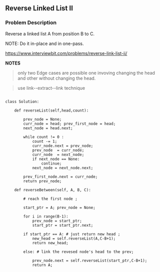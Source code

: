 ## Reverse Linked List II

### Problem Description

Reverse a linked list A from position B to C.

NOTE: Do it in-place and in one-pass.


https://www.interviewbit.com/problems/reverse-link-list-ii/ 


**NOTES**

> only two Edge cases are possible one invoving changing the head and other without changing the head.

> use link--extract--link technique 

```

class Solution:

    def reverseList(self,head,count):
        
        prev_node = None;
        curr_node = head; prev_first_node = head;
        next_node = head.next;

        while count != 0 :
            count -= 1;
            curr_node.next = prev_node;
            prev_node  = curr_node;
            curr_node  = next_node;
            if next_node == None:
                continue;
            next_node = next_node.next;
        
        prev_first_node.next = curr_node;
        return prev_node;

    def reverseBetween(self, A, B, C):

        # reach the first node ;

        start_ptr = A; prev_node = None;

        for i in range(B-1):
            prev_node = start_ptr;
            start_ptr = start_ptr.next;
        
        if start_ptr == A: # just return new head ;
            new_head = self.reverseList(A,C-B+1);
            return new_head;
        
        else: # link the revesed node's head to the prev;
            
            prev_node.next = self.reverseList(start_ptr,C-B+1);
            return A;
        
```


